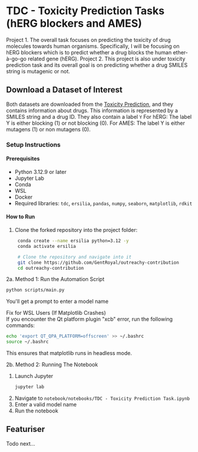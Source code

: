 # TDC - Toxicity Prediction Tasks (hERG blockers and AMES)
Project 1. The overall task focuses on predicting the toxicity of drug molecules towards human organisms. Specifically, I will be focusing on hERG blockers which is to predict whether a drug blocks the human ether-à-go-go related gene (hERG).
Project 2. This project is also under toxicity prediction task and its overall goal is on predicting whether a drug SMILES string is mutagenic or not.

## Download a Dataset of Interest
Both datasets are downloaded from the [Toxicity Prediction](https://tdcommons.ai/single_pred_tasks/tox/), and they contains information about drugs. 
This information is represented by a SMILES string and a drug ID. They also contain a label `Y` 
For hERG: The label Y is either blocking (1) or not blocking (0). 
For AMES: The label Y is either mutagens (1) or non mutagens (0). 

### Setup Instructions
#### Prerequisites
- Python 3.12.9 or later
- Jupyter Lab
- Conda
- WSL 
- Docker
- Required libraries: `tdc`, `ersilia`, `pandas`, `numpy`, `seaborn`, `matplotlib`, `rdkit`

#### How to Run
1. Clone the forked repository into the project folder:
   ```bash
	conda create --name ersilia python=3.12 -y
	conda activate ersilia

	# Clone the repository and navigate into it
	git clone https://github.com/GentRoyal/outreachy-contribution
	cd outreachy-contribution

   ```

2a. Method 1: Run the Automation Script
   ```bash
   python scripts/main.py
   ```
   You'll get a prompt to enter a model name
   
   Fix for WSL Users (If Matplotlib Crashes)  
   If you encounter the Qt platform plugin "xcb" error, run the following commands:  
   ```bash
   echo 'export QT_QPA_PLATFORM=offscreen' >> ~/.bashrc
   source ~/.bashrc
   ```
   This ensures that matplotlib runs in headless mode.


2b. Method 2: Running The Notebook
1. Launch Jupyter
   ```bash
   jupyter lab
   ```
2. Navigate to `notebook/notebooks/TDC - Toxicity Prediction Task.ipynb`
3. Enter a valid model name 
4. Run the notebook

## Featuriser
Todo next...